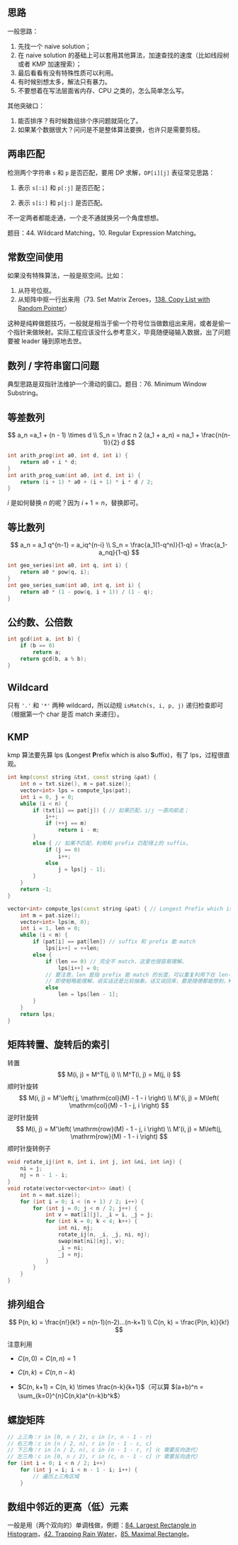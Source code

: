 ## 思路

一般思路：

1. 先找一个 naive solution；
2. 在 naive solution 的基础上可以套用其他算法，加速查找的速度（比如线段树或者 KMP 加速搜索）；
3. 最后看看有没有特殊性质可以利用。
4. 有时候别想太多，解法只有暴力。
5. 不要想着在写法层面省内存、CPU 之类的，怎么简单怎么写。

其他突破口：

1. 能否排序？有时候数组排个序问题就简化了。
2. 如果某个数据很大？问问是不是整体算法要换，也许只是需要剪枝。

## 两串匹配

检测两个字符串 `s` 和 `p` 是否匹配，要用 DP 求解，`DP[i][j]` 表征常见思路：

1. 表示 `s[:i]` 和 `p[:j]` 是否匹配；

2. 表示 `s[i:]` 和 `p[j:]` 是否匹配。

不一定两者都能走通，一个走不通就换另一个角度想想。

题目：44. Wildcard Matching，10. Regular Expression Matching。

## 常数空间使用

如果没有特殊算法，一般是抠空间。比如：

1. 从符号位抠。
2. 从矩阵中抠一行出来用（73. Set Matrix Zeroes，[138. Copy List with Random Pointer](https://leetcode-cn.com/problems/copy-list-with-random-pointer/)）

这种是纯粹做题技巧，一般就是相当于偷一个符号位当做数组出来用，或者是偷一个指针来做映射。实际工程应该没什么参考意义，毕竟随便碰输入数据，出了问题要被 leader 锤到原地去世。

## 数列 / 字符串窗口问题

典型思路是双指针法维护一个滑动的窗口。题目：76. Minimum Window Substring。



## 等差数列

$$
a_n =a_1 + (n - 1) \times d \\
S_n = \frac n 2 (a_1 + a_n) = na_1 + \frac{n(n-1)}{2} d
$$

```c++
int arith_prog(int a0, int d, int i) {
	return a0 + i * d;
}
int arith_prog_sum(int a0, int d, int i) {
    return (i + 1) * a0 + (i + 1) * i * d / 2;
}
```

$i$ 是如何替换 $n$ 的呢？因为 $i + 1 = n$，替换即可。

## 等比数列

$$
a_n = a_1 q^{n-1} = a_iq^{n-i} \\
S_n = \frac{a_1(1-q^n)}{1-q} = \frac{a_1-a_nq}{1-q}
$$

```c++
int geo_series(int a0, int q, int i) {
    return a0 * pow(q, i);
}
int geo_series_sum(int a0, int q, int i) {
    return a0 * (1 - pow(q, i + 1)) / (1 - q);
}
```

## 公约数、公倍数

```c++
int gcd(int a, int b) {
	if (b == 0)
		return a;
	return gcd(b, a % b);
}
```

## Wildcard

只有 `'.'` 和 `'*'` 两种 wildcard，所以动规 `isMatch(s, i, p, j)` 递归检查即可（根据第一个 char 是否 match 来递归）。

## KMP

kmp 算法要先算 lps (**L**ongest **P**refix which is also **S**uffix)，有了 lps，过程很直观。

```c++
int kmp(const string &txt, const string &pat) {
    int n = txt.size(), m = pat.size();
    vector<int> lps = compute_lps(pat);
    int i = 0, j = 0;
    while (i < n) {
        if (txt[i] == pat[j]) { // 如果匹配，i/j 一直向前走；
            i++;
            if (++j == m)
                return i - m;
        }
        else { // 如果不匹配，利用和 prefix 匹配得上的 suffix。
            if (j == 0)
                i++;
            else
                j = lps[j - 1];
        }
    }
    return -1;
}

vector<int> compute_lps(const string &pat) { // Longest Prefix which is also Suffix
    int m = pat.size();
    vector<int> lps(m, 0);
    int i = 1, len = 0;
    while (i < m) {
        if (pat[i] == pat[len]) // suffix 和 prefix 能 match
            lps[i++] = ++len;
        else {
            if (len == 0) // 完全不 match，这里也很容易理解。
                lps[i++] = 0;
            // 要注意，len 是指 prefix 能 match 的长度，可以重复利用下在 len-1 处能 match 的 prefix。
            // 即使粗略能理解，说实话还是比较抽象。话又说回来，要是随便都能想到，Knuth 还要发论文解释这个算法？想啥呢...
            else
                len = lps[len - 1];
        }
    }
    return lps;
}
```

## 矩阵转置、旋转后的索引

转置
$$
M(i, j) = M^T(j, i) \\
M^T(i, j) = M(j, i)
$$
顺时针旋转
$$
M(i, j) = M'\left( j, \mathrm{col}(M) - 1 - i \right) \\
M'(i, j) = M\left( \mathrm{col}(M) - 1 - j, i \right)
$$
逆时针旋转
$$
M(i, j) = M'\left( \mathrm{row}(M) - 1 - j, i \right) \\
M'(i, j) = M\left(j, \mathrm{row}(M) - 1 - i \right)
$$
顺时针旋转例子

```c++
void rotate_ij(int n, int i, int j, int &ni, int &nj) {
    ni = j;
    nj = n - 1 - i;
}
void rotate(vector<vector<int>> &mat) {
    int n = mat.size();
    for (int i = 0; i < (n + 1) / 2; i++) {
        for (int j = 0; j < n / 2; j++) {
            int v = mat[i][j], _i = i, _j = j;
            for (int k = 0; k < 4; k++) {
                int ni, nj;
                rotate_ij(n, _i, _j, ni, nj);
                swap(mat[ni][nj], v);
                _i = ni;
                _j = nj;
            }
        }
    }
}
```

## 排列组合

$$
P(n, k) = \frac{n!}{k!} = n(n-1)(n-2)...(n-k+1) \\
C(n, k) = \frac{P(n, k)}{k!}
$$

注意利用

- $C(n, 0) = C(n, n) = 1$

- $C(n, k) = C(n, n - k)$
- $C(n, k+1) = C(n, k) \times \frac{n-k}{k+1}$（可以算 $(a+b)^n = \sum_{k=0}^{n}C(n,k)a^{n-k}b^k$）

## 螺旋矩阵

```c++
// 上三角：r in [0, n / 2), c in [r, n - 1 - r)
// 右三角：c in [n / 2, n), r in [n - 1 - c, c)
// 下三角：r in [n / 2, n), c in (n - 1 - r, r]（c 需要反向迭代）
// 左三角：c in [0, n / 2), r in (c, n - 1 - c]（r 需要反向迭代）
for (int i = 0; i < n / 2; i++)
    for (int j = i; i < n - 1 - i; i++) {
        // 遍历上三角区域
    }
```

## 数组中邻近的更高（低）元素

一般是用（两个双向的）单调栈做，例题：[84. Largest Rectangle in Histogram](https://leetcode-cn.com/problems/largest-rectangle-in-histogram/)，[42. Trapping Rain Water](https://leetcode-cn.com/problems/trapping-rain-water/)，[85. Maximal Rectangle](https://leetcode-cn.com/problems/maximal-rectangle/)。

